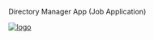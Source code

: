 Directory Manager App (Job Application)

[![logo](http://nathanlee.tech/images/gitreadpic.jpg)](nathanlee.tech)